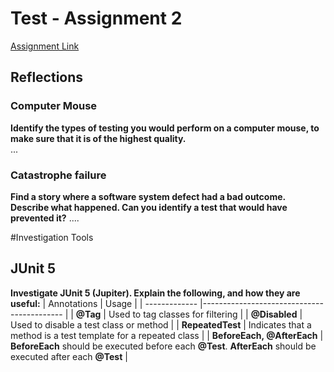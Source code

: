 # Test - Assignment 2 
[Assignment Link](https://app.peergrade.io/assignment/caf82028-e3c5-4dc1-b7ba-92e588bc7c51/attachment)   
  
  
## Reflections  
  
  
### Computer Mouse 
**Identify the types of testing you would perform on a computer mouse, to make sure that it is of the highest quality.**  
...
  
  
### Catastrophe failure
**Find a story where a software system defect had a bad outcome. Describe what happened. Can you identify a test that would have prevented it?**
....

#Investigation Tools
## JUnit 5
**Investigate JUnit 5 (Jupiter). Explain the following, and how they are useful:**
| Annotations       | Usage                                                             |
| -------------     |-------------------------------------------                        |
| **@Tag**          | Used to tag classes for filtering                                 |
| **@Disabled**     | Used to disable a test class or method                            |
| **RepeatedTest**  | Indicates that a method is a test template for a repeated class   |
| **BeforeEach, @AfterEach** | **BeforeEach** should be executed before each **@Test**. **AfterEach** should be executed after each **@Test** |
